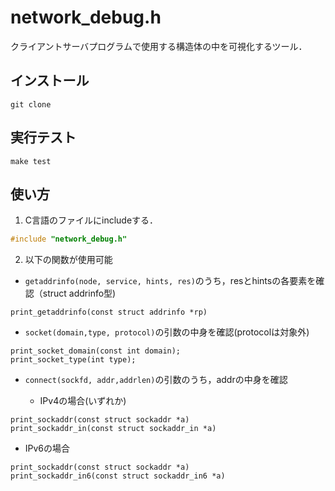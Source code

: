 network_debug.h
=======================

クライアントサーバプログラムで使用する構造体の中を可視化するツール．

インストール
-------------------
```
git clone 
```

実行テスト
----------
```
make test
```

使い方
------------------

1. C言語のファイルにincludeする．

```c
#include "network_debug.h"
```

2. 以下の関数が使用可能

- `getaddrinfo(node, service, hints, res)`のうち，resとhintsの各要素を確認（struct addrinfo型)
```
print_getaddrinfo(const struct addrinfo *rp)
```

- `socket(domain,type, protocol)`の引数の中身を確認(protocolは対象外)

```
print_socket_domain(const int domain);
print_socket_type(int type);
```

- `connect(sockfd, addr,addrlen)`の引数のうち，addrの中身を確認

  - IPv4の場合(いずれか)
```
print_sockaddr(const struct sockaddr *a)
print_sockaddr_in(const struct sockaddr_in *a)
```

  - IPv6の場合
```
print_sockaddr(const struct sockaddr *a)
print_sockaddr_in6(const struct sockaddr_in6 *a)
```